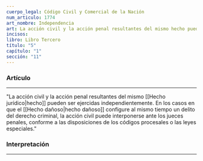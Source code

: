 ```yaml
---
cuerpo_legal: Código Civil y Comercial de la Nación
num_articulo: 1774
art_nombre: Independencia
art: La acción civil y la acción penal resultantes del mismo hecho pueden ser ejercidas independientemente. En los casos en que el hecho dañoso configure al mismo tiempo un delito del derecho criminal, la acción civil puede interponerse ante los jueces penales, conforme a las disposiciones de los códigos procesales o las leyes especiales.
incisos: 
libro: Libro Tercero
título: "5"
capítulo: "1"
sección: "11"
---
```

### Artículo
---
"La acción civil y la acción penal resultantes del mismo [[Hecho jurídico|hecho]] pueden ser ejercidas independientemente. En los casos en que el [[Hecho dañoso|hecho dañoso]] configure al mismo tiempo un delito del derecho criminal, la acción civil puede interponerse ante los jueces penales, conforme a las disposiciones de los códigos procesales o las leyes especiales."


### Interpretación
---

